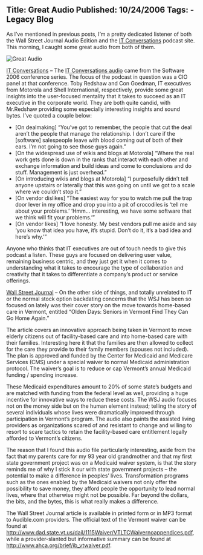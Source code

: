 Title: Great Audio
Published: 10/24/2006
Tags:
    - Legacy Blog
---
As I’ve mentioned in previous posts, I’m a pretty dedicated listener of both the Wall Street Journal Audio Edition and the [IT Conversations](http://web.archive.org/web/20130729200341id_/http://itc.conversationsnetwork.org/) podcast site. This morning, I caught some great audio from both of them.

![Great Audio](https://s3.amazonaws.com/s3.beckshome.com/20061024-Great-Audio.png)

<u>IT Conversations</u> – The [IT Conversations audio](http://web.archive.org/web/20130729205137id_/http://itc.conversationsnetwork.org/shows/detail1036.html) came from the Software 2006 conference series. The focus of the podcast in question was a CIO panel at that conference. Toby Redshaw and Con Goedman, IT executives from Motorola and Shell International, respectively, provide some great insights into the user-focused mentality that it takes to succeed as an IT executive in the corporate world. They are both quite candid, with Mr.Redshaw providing some especially interesting insights and sound bytes. I’ve quoted a couple below:
* [On dealmaking] “You’ve got to remember, the people that cut the deal aren’t the people that manage the relationship. I don’t care if the [software] salespeople leave with blood coming out of both of their ears. I’m not going to see those guys again.”
* [On the widespread use of wikis and blogs at Motorola] “Where the real work gets done is down in the ranks that interact with each other and exchange information and build ideas and come to conclusions and do stuff. Management is just overhead.”
* [On introducing wikis and blogs at Motorola] “I purposefully didn’t tell anyone upstairs or laterally that this was going on until we got to a scale where we couldn’t stop it.”
* [On vendor dislikes] “The easiest way for you to watch me pull the trap door lever in my office and drop you into a pit of crocodiles is ‘tell me about your problems.’ ‘Hmm… interesting, we have some software that we think will fit your problems.’”
* [On vendor likes] “I love honesty. My best vendors pull me aside and say ‘you know that idea you have, it’s stupid. Don’t do it, it’s a bad idea and here’s why.’”

Anyone who thinks that IT executives are out of touch needs to give this podcast a listen. These guys are focused on delivering user value, remaining business centric, and they just get it when it comes to understanding what it takes to encourage the type of collaboration and creativity that it takes to differentiate a company’s product or service offerings.

<u>Wall Street Journal</u> – On the other side of things, and totally unrelated to IT or the normal stock option backdating concerns that the WSJ has been so focused on lately was their cover story on the move towards home-based care in Vermont, entitled “Olden Days: Seniors in Vermont Find They Can Go Home Again.”

The article covers an innovative approach being taken in Vermont to move elderly citizens out of facility-based care and into home-based care with their families. Interesting here it that the families are then allowed to collect for the care they provide to their family members (spouses not included). The plan is approved and funded by the Center for Medicaid and Medicare Services (CMS) under a special waiver to normal Medicaid administration protocol. The waiver’s goal is to reduce or cap Vermont’s annual Medicaid funding / spending increase.

These Medicaid expenditures amount to 20% of some state’s budgets and are matched with funding from the federal level as well, providing a huge incentive for innovative ways to reduce these costs. The WSJ audio focuses not on the money side but on the human element instead; telling the story of several individuals whose lives were dramatically improved through participation in Vermont’s program. The audio also paints the assisted living providers as organizations scared of and resistant to change and willing to resort to scare tactics to retain the facility-based care entitlement legally afforded to Vermont’s citizens.

The reason that I found this audio file particularly interesting, aside from the fact that my parents care for my 93 year old grandmother and that my first state government project was on a Medicaid waiver system, is that the story reminds me of why I stick it our with state government projects – the potential to make a difference in peoples’ lives. Transformation programs such as the ones enabled by the Medicaid waivers not only offer the possibility to save money, they afford people the opportunity to lead normal lives, where that otherwise might not be possible. Far beyond the dollars, the bits, and the bytes, this is what really makes a difference.

The Wall Street Journal article is available in printed form or in MP3 format to Audible.com providers. The official text of the Vermont waiver can be found at http://www.dad.state.vt.us/dail/1115Waiver/VTLTCWaivernoappendices.pdf, while a provider-slanted but informative summary can be found at http://www.ahca.org/brief/ib_vtwaiver.pdf.